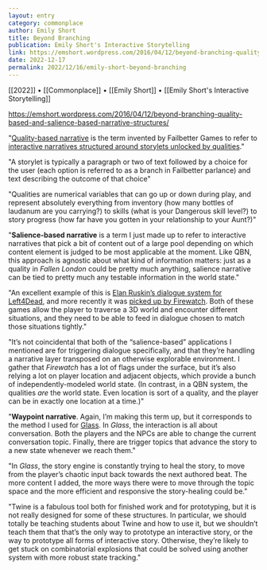 ```yaml
---
layout: entry
category: commonplace
author: Emily Short
title: Beyond Branching
publication: Emily Short's Interactive Storytelling
link: https://emshort.wordpress.com/2016/04/12/beyond-branching-quality-based-and-salience-based-narrative-structures/
date: 2022-12-17
permalink: 2022/12/16/emily-short-beyond-branching
---
```


[[2022]] • [[Commonplace]] • [[Emily Short]] • [[Emily Short's Interactive Storytelling]]

https://emshort.wordpress.com/2016/04/12/beyond-branching-quality-based-and-salience-based-narrative-structures/

"[Quality-based narrative](https://emshort.wordpress.com/category/quality-based-narrative/) is the term invented by Failbetter Games to refer to [interactive narratives structured around storylets unlocked by qualities](http://www.failbettergames.com/tag/narrative-engineering/)."

"A storylet is typically a paragraph or two of text followed by a choice for the user (each option is referred to as a branch in Failbetter parlance) and text describing the outcome of that choice"

"Qualities are numerical variables that can go up or down during play, and represent absolutely everything from inventory (how many bottles of laudanum are you carrying?) to skills (what is your Dangerous skill level?) to story progress (how far have you gotten in your relationship to your Aunt?)"

"**Salience-based narrative** is a term I just made up to refer to interactive narratives that pick a bit of content out of a large pool depending on which content element is judged to be most applicable at the moment. Like QBN, this approach is agnostic about what kind of information matters: just as a quality in *Fallen London* could be pretty much anything, salience narrative can be tied to pretty much any testable information in the world state."

"An excellent example of this is [Elan Ruskin’s dialogue system for Left4Dead](http://www.gdcvault.com/play/1015528/AI-driven-Dynamic-Dialog-through), and more recently it was [picked up by Firewatch](http://www.slate.com/articles/arts/gaming/2016/02/the_video_game_firewatch_and_its_origins_in_1980s_text_adventures.html). Both of these games allow the player to traverse a 3D world and encounter different situations, and they need to be able to feed in dialogue chosen to match those situations tightly."

"It’s not coincidental that both of the “salience-based” applications I mentioned are for triggering dialogue specifically, and that they’re handling a narrative layer transposed on an otherwise explorable environment. I gather that *Firewatch* has a lot of flags under the surface, but it’s also relying a lot on player location and adjacent objects, which provide a bunch of independently-modeled world state. (In contrast, in a QBN system, the qualities *are* the world state. Even location is sort of a quality, and the player can be in exactly one location at a time.)"

"**Waypoint narrative**. Again, I’m making this term up, but it corresponds to the method I used for [Glass](http://ifdb.tads.org/viewgame?id=29l04xfgii5roq63). In *Glass*, the interaction is all about conversation. Both the players and the NPCs are able to change the current conversation topic. Finally, there are trigger topics that advance the story to a new state whenever we reach them."

"In *Glass*, the story engine is constantly trying to heal the story, to move from the player’s chaotic input back towards the next authored beat. The more content I added, the more ways there were to move through the topic space and the more efficient and responsive the story-healing could be."

"Twine is a fabulous tool both for finished work and for prototyping, but it is not really designed for some of these structures. In particular, we should totally be teaching students about Twine and how to use it, but we shouldn’t teach them that that’s the only way to prototype an interactive story, or the way to prototype all forms of interactive story. Otherwise, they’re likely to get stuck on combinatorial explosions that could be solved using another system with more robust state tracking."

